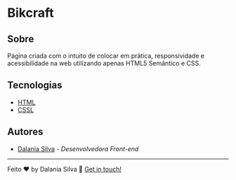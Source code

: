 # Bikcraft

## Sobre

Página criada com o intuito de  colocar em prática, responsividade e acessibilidade na web utilizando apenas HTML5 Semântico e CSS. 

## Tecnologias


* [HTML](https://developer.mozilla.org/pt-BR/docs/Web/HTML)
* [CSSL](https://developer.mozilla.org/pt-BR/docs/Web/CSS)




##  Autores
* [Dalania Silva](https://github.com/linkParaPerfil) - *Desenvolvedora Front-end*


---

Feito ♥ by Dalania Silva :wave: [Get in touch!](https://www.linkedin.com/in/dalania-silva-851107175/)
